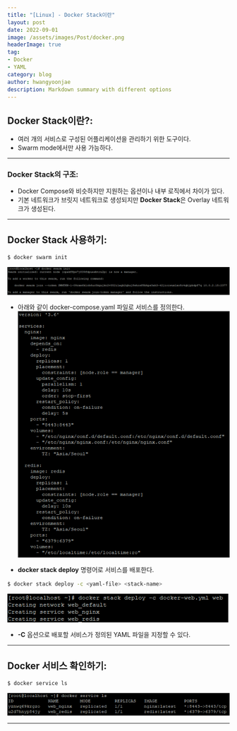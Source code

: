 ```yaml
---
title: "[Linux] - Docker Stack이란"
layout: post
date: 2022-09-01
image: /assets/images/Post/docker.png
headerImage: true
tag:
- Docker
- YAML
category: blog
author: hwangyoonjae
description: Markdown summary with different options
---
```


## Docker Stack이란?:
- 여러 개의 서비스로 구성된 어플리케이션을 관리하기 위한 도구이다.
- Swarm mode에서만 사용 가능하다.

* * *

### Docker Stack의 구조:
- Docker Compose와 비슷하지만 지원하는 옵션이나 내부 로직에서 차이가 있다.
- 기본 네트워크가 브릿지 네트워크로 생성되지만 **Docker Stack**은 Overlay 네트워크가 생성된다.

* * *

## Docker Stack 사용하기:
```bash
$ docker swarm init
```
[![텍스트](/assets/images/Linux/docker%20swarm%20%EC%A7%84%ED%96%89.PNG)](/assets/images/Linux/docker%20swarm%20%EC%A7%84%ED%96%89.PNG)

- 아래와 같이 docker-compose.yaml 파일로 서비스를 정의한다.
[![텍스트](/assets/images/Linux/docker%20compose%20%ED%8C%8C%EC%9D%BC%20%EC%9E%85%EB%A0%A5.PNG)](/assets/images/Linux/docker%20compose%20%ED%8C%8C%EC%9D%BC%20%EC%9E%85%EB%A0%A5.PNG)

- **docker stack deploy** 명령어로 서비스를 배포한다.
```bash
$ docker stack deploy -c <yaml-file> <stack-name>
```
[![텍스트](/assets/images/Linux/docker%20stack%20deploy%EB%A1%9C%20%EC%84%9C%EB%B9%84%EC%8A%A4%20%EB%B0%B0%ED%8F%AC%20%ED%99%94%EB%A9%B4.PNG)](/assets/images/Linux/docker%20stack%20deploy%EB%A1%9C%20%EC%84%9C%EB%B9%84%EC%8A%A4%20%EB%B0%B0%ED%8F%AC%20%ED%99%94%EB%A9%B4.PNG)
- **-C** 옵션으로 배포할 서비스가 정의된 YAML 파일을 지정할 수 있다.

* * *

## Docker 서비스 확인하기:
```bash
$ docker service ls
```
[![텍스트](/assets/images/Linux/docker%20%EC%84%9C%EB%B9%84%EC%8A%A4%20%ED%99%95%EC%9D%B8.PNG)](/assets/images/Linux/docker%20%EC%84%9C%EB%B9%84%EC%8A%A4%20%ED%99%95%EC%9D%B8.PNG)

* * *
